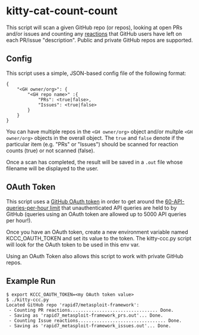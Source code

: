 # kitty-cat-count-count

This script will scan a given GitHub repo (or repos), looking at open PRs and/or issues
and counting any [reactions](https://developer.github.com/v3/reactions/) that GitHub users have
left on each PR/issue "description".  Public and private GitHub repos are supported.

## Config

This script uses a simple, JSON-based config file of the following format:

```
{
	"<GH owner/org>": {
		"<GH repo name>" :{
			"PRs": <true|false>,
			"Issues": <true|false>
		}
	}
}
```

You can have multiple repos in the `<GH owner/org>` object and/or multple `<GH owner/org>`
objects in the overall object.  The `true` and `false` denote if the particular item (e.g. "PRs" or "Issues")
should be scanned for reaction counts (true) or not scanned (false).

Once a scan has completed, the result will be saved in a `.out` file whose filename will be displayed
to the user.

## OAuth Token

This script uses a [GitHub OAuth token](https://github.com/blog/1509-personal-api-tokens) in order to get 
around the [60-API-queries-per-hour limit](https://developer.github.com/v3/#rate-limiting) that unauthenticated
API queries are held to by GitHub (queries using an OAuth token are allowed up to 5000 API queries per hour!).

Once you have an OAuth token, create a new environment variable named KCCC_OAUTH_TOKEN and set its value to the
token.  The kitty-ccc.py script will look for the OAuth token to be used in this env var.

Using an OAuth Token also allows this script to work with private GitHub repos.

## Example Run

```
$ export KCCC_OAUTH_TOKEN=<my OAuth token value>
$ ./kitty-ccc.py
Located GitHub repo 'rapid7/metasploit-framework':
 - Counting PR reactions................................. Done.
 - Saving as 'rapid7_metasploit-framework_prs.out'... Done.
 - Counting Issue reactions................................. Done.
 - Saving as 'rapid7_metasploit-framework_issues.out'... Done.
```
